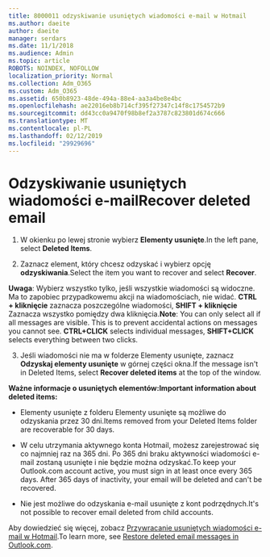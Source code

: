 ```yaml
---
title: 8000011 odzyskiwanie usuniętych wiadomości e-mail w Hotmail
ms.author: daeite
author: daeite
manager: serdars
ms.date: 11/1/2018
ms.audience: Admin
ms.topic: article
ROBOTS: NOINDEX, NOFOLLOW
localization_priority: Normal
ms.collection: Adm_O365
ms.custom: Adm_O365
ms.assetid: 650b8923-48de-494a-88e4-aa3a4be8e4bc
ms.openlocfilehash: ae22016eb8b714cf395f27347c14f8c1754572b9
ms.sourcegitcommit: dd43cc0a9470f98b8ef2a3787c823801d674c666
ms.translationtype: MT
ms.contentlocale: pl-PL
ms.lasthandoff: 02/12/2019
ms.locfileid: "29929696"
---
```

# <a name="recover-deleted-email"></a><span data-ttu-id="b2a78-102">Odzyskiwanie usuniętych wiadomości e-mail</span><span class="sxs-lookup"><span data-stu-id="b2a78-102">Recover deleted email</span></span>

1. <span data-ttu-id="b2a78-103">W okienku po lewej stronie wybierz **Elementy usunięte**.</span><span class="sxs-lookup"><span data-stu-id="b2a78-103">In the left pane, select **Deleted Items**.</span></span> 
    
2. <span data-ttu-id="b2a78-104">Zaznacz element, który chcesz odzyskać i wybierz opcję **odzyskiwania**.</span><span class="sxs-lookup"><span data-stu-id="b2a78-104">Select the item you want to recover and select **Recover**.</span></span> 
  
 <span data-ttu-id="b2a78-p101">**Uwaga**: Wybierz wszystko tylko, jeśli wszystkie wiadomości są widoczne. Ma to zapobiec przypadkowemu akcji na wiadomościach, nie widać. **CTRL + kliknięcie** zaznacza poszczególne wiadomości, **SHIFT + kliknięcie** Zaznacza wszystko pomiędzy dwa kliknięcia.</span><span class="sxs-lookup"><span data-stu-id="b2a78-p101">**Note**: You can only select all if all messages are visible. This is to prevent accidental actions on messages you cannot see. **CTRL+CLICK** selects individual messages, **SHIFT+CLICK** selects everything between two clicks.</span></span> 
    
3. <span data-ttu-id="b2a78-108">Jeśli wiadomości nie ma w folderze Elementy usunięte, zaznacz **Odzyskaj elementy usunięte** w górnej części okna.</span><span class="sxs-lookup"><span data-stu-id="b2a78-108">If the message isn't in Deleted Items, select **Recover deleted items** at the top of the window.</span></span> 
    
 <span data-ttu-id="b2a78-109">**Ważne informacje o usuniętych elementów:**</span><span class="sxs-lookup"><span data-stu-id="b2a78-109">**Important information about deleted items:**</span></span>
  
- <span data-ttu-id="b2a78-110">Elementy usunięte z folderu Elementy usunięte są możliwe do odzyskania przez 30 dni.</span><span class="sxs-lookup"><span data-stu-id="b2a78-110">Items removed from your Deleted Items folder are recoverable for 30 days.</span></span>
    
- <span data-ttu-id="b2a78-p102">W celu utrzymania aktywnego konta Hotmail, możesz zarejestrować się co najmniej raz na 365 dni. Po 365 dni braku aktywności wiadomości e-mail zostaną usunięte i nie będzie można odzyskać.</span><span class="sxs-lookup"><span data-stu-id="b2a78-p102">To keep your Outlook.com account active, you must sign in at least once every 365 days. After 365 days of inactivity, your email will be deleted and can't be recovered.</span></span>
    
- <span data-ttu-id="b2a78-113">Nie jest możliwe do odzyskania e-mail usunięte z kont podrzędnych.</span><span class="sxs-lookup"><span data-stu-id="b2a78-113">It's not possible to recover email deleted from child accounts.</span></span>
    
<span data-ttu-id="b2a78-114">Aby dowiedzieć się więcej, zobacz [Przywracanie usuniętych wiadomości e-mail w Hotmail](https://go.microsoft.com/fwlink/p/?linkid=873117).</span><span class="sxs-lookup"><span data-stu-id="b2a78-114">To learn more, see [Restore deleted email messages in Outlook.com](https://go.microsoft.com/fwlink/p/?linkid=873117).</span></span>
  

